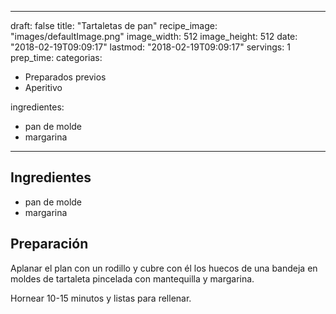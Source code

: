 
---
draft: false
title: "Tartaletas de pan"
recipe_image: "images/defaultImage.png"
image_width: 512
image_height: 512
date: "2018-02-19T09:09:17"
lastmod: "2018-02-19T09:09:17"
servings: 1
prep_time: 
categorias:
  - Preparados previos
  - Aperitivo

ingredientes:
  - pan de molde
  - margarina
---

## Ingredientes
- pan de molde
- margarina

## Preparación
Aplanar el plan con un rodillo y cubre con él los huecos de una bandeja en moldes de tartaleta pincelada con mantequilla y margarina.

Hornear 10-15 minutos y listas para rellenar.


